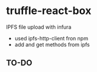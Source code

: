 # truffle-react-box

IPFS file upload with infura

- used ipfs-http-client fron npm
- add and get methods from ipfs

## TO-DO
